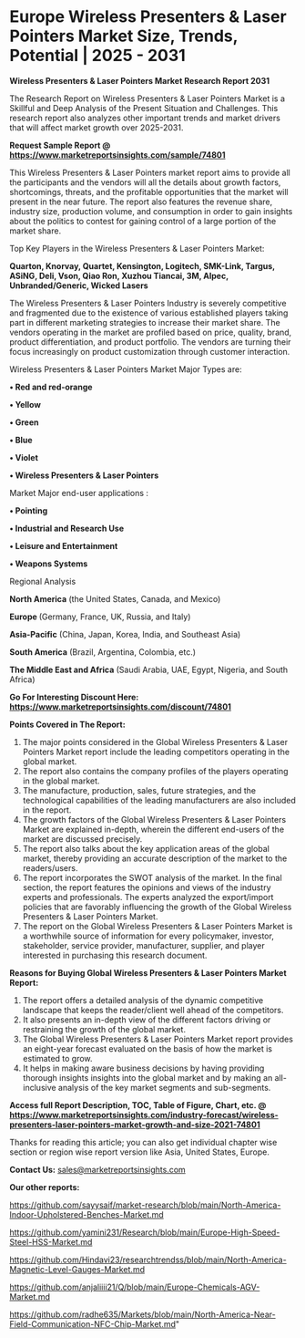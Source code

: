 # Europe Wireless Presenters & Laser Pointers Market Size, Trends, Potential | 2025 - 2031

<strong>Wireless Presenters & Laser Pointers Market Research Report 2031</strong>

The Research Report on Wireless Presenters & Laser Pointers Market is a Skillful and Deep Analysis of the Present Situation and Challenges. This research report also analyzes other important trends and market drivers that will affect market growth over 2025-2031.

<strong>Request Sample Report @ <a href=https://www.marketreportsinsights.com/sample/74801>https://www.marketreportsinsights.com/sample/74801</a></strong>

This Wireless Presenters & Laser Pointers market report aims to provide all the participants and the vendors will all the details about growth factors, shortcomings, threats, and the profitable opportunities that the market will present in the near future. The report also features the revenue share, industry size, production volume, and consumption in order to gain insights about the politics to contest for gaining control of a large portion of the market share.

Top Key Players in the Wireless Presenters & Laser Pointers Market:

<strong>Quarton, Knorvay, Quartet, Kensington, Logitech, SMK-Link, Targus, ASiNG, Deli, Vson, Qiao Ron, Xuzhou Tiancai, 3M, Alpec, Unbranded/Generic, Wicked Lasers</strong>

The Wireless Presenters & Laser Pointers Industry is severely competitive and fragmented due to the existence of various established players taking part in different marketing strategies to increase their market share. The vendors operating in the market are profiled based on price, quality, brand, product differentiation, and product portfolio. The vendors are turning their focus increasingly on product customization through customer interaction.

Wireless Presenters & Laser Pointers Market Major Types are:

<strong>• Red and red-orange

• Yellow

• Green

• Blue

• Violet

• Wireless Presenters & Laser Pointers</strong>

Market Major end-user applications :

<strong>• Pointing

• Industrial and Research Use

• Leisure and Entertainment

• Weapons Systems</strong>

Regional Analysis

</u><strong><b>North America</b></strong> (the United States, Canada, and Mexico)

<strong><b>Europe </b></strong>(Germany, France, UK, Russia, and Italy)

<strong><b>Asia-Pacific</b></strong> (China, Japan, Korea, India, and Southeast Asia)

<strong><b>South America</b></strong> (Brazil, Argentina, Colombia, etc.)

<strong><b>The Middle East and Africa</b></strong> (Saudi Arabia, UAE, Egypt, Nigeria, and South Africa)

<strong>Go For Interesting Discount Here: <a href=https://www.marketreportsinsights.com/discount/74801>https://www.marketreportsinsights.com/discount/74801</a></strong>

<strong>Points Covered in The Report:</strong>
<ol>
  <li>The major points considered in the Global Wireless Presenters & Laser Pointers Market report include the leading competitors operating in the global market.</li>
  <li>The report also contains the company profiles of the players operating in the global market.</li>
  <li>The manufacture, production, sales, future strategies, and the technological capabilities of the leading manufacturers are also included in the report.</li>
  <li>The growth factors of the Global Wireless Presenters & Laser Pointers Market are explained in-depth, wherein the different end-users of the market are discussed precisely.</li>
  <li>The report also talks about the key application areas of the global market, thereby providing an accurate description of the market to the readers/users.</li>
  <li>The report incorporates the SWOT analysis of the market. In the final section, the report features the opinions and views of the industry experts and professionals. The experts analyzed the export/import policies that are favorably influencing the growth of the Global Wireless Presenters & Laser Pointers Market.</li>
  <li>The report on the Global Wireless Presenters & Laser Pointers Market is a worthwhile source of information for every policymaker, investor, stakeholder, service provider, manufacturer, supplier, and player interested in purchasing this research document.</li>
</ol>
<strong>Reasons for Buying Global Wireless Presenters & Laser Pointers Market Report:</strong>

<ol>
  <li>The report offers a detailed analysis of the dynamic competitive landscape that keeps the reader/client well ahead of the competitors.</li>
  <li>It also presents an in-depth view of the different factors driving or restraining the growth of the global market.</li>
  <li>The Global Wireless Presenters & Laser Pointers Market report provides an eight-year forecast evaluated on the basis of how the market is estimated to grow.</li>
  <li>It helps in making aware business decisions by having providing thorough insights insights into the global market and by making an all-inclusive analysis of the key market segments and sub-segments.</li>
</ol>
<strong>Access full Report Description, TOC, Table of Figure, Chart, etc. @ <a href=https://www.marketreportsinsights.com/industry-forecast/wireless-presenters-laser-pointers-market-growth-and-size-2021-74801>https://www.marketreportsinsights.com/industry-forecast/wireless-presenters-laser-pointers-market-growth-and-size-2021-74801</a></strong>


Thanks for reading this article; you can also get individual chapter wise section or region wise report version like Asia, United States, Europe.

<strong>Contact Us:</strong>
sales@marketreportsinsights.com

<strong>Our other reports:</strong>

<a href=https://github.com/sayysaif/market-research/blob/main/North-America-Indoor-Upholstered-Benches-Market.md>https://github.com/sayysaif/market-research/blob/main/North-America-Indoor-Upholstered-Benches-Market.md</a>

<a href=https://github.com/yamini231/Research/blob/main/Europe-High-Speed-Steel-HSS-Market.md>https://github.com/yamini231/Research/blob/main/Europe-High-Speed-Steel-HSS-Market.md</a>

<a href=https://github.com/Hindavi23/researchtrendss/blob/main/North-America-Magnetic-Level-Gauges-Market.md>https://github.com/Hindavi23/researchtrendss/blob/main/North-America-Magnetic-Level-Gauges-Market.md</a>

<a href=https://github.com/anjaliiii21/Q/blob/main/Europe-Chemicals-AGV-Market.md>https://github.com/anjaliiii21/Q/blob/main/Europe-Chemicals-AGV-Market.md</a>

<a href=https://github.com/radhe635/Markets/blob/main/North-America-Near-Field-Communication-NFC-Chip-Market.md>https://github.com/radhe635/Markets/blob/main/North-America-Near-Field-Communication-NFC-Chip-Market.md</a>"

